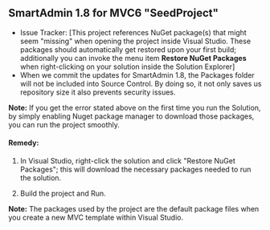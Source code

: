 ## SmartAdmin 1.8 for MVC6 "SeedProject"

+ Issue Tracker: [This project references NuGet package(s) that might seem "missing" when opening the project inside Visual Studio. These packages should automatically get restored upon your first build; additionally you can invoke the menu item **Restore NuGet Packages** when right-clicking on your solution inside the Solution Explorer]
+ When we commit the updates for SmartAdmin 1.8, the Packages folder will not be included into Source Control. By doing so, it not only saves us repository size it also prevents security issues.

**Note:** If you get the error stated above on the first time you run the Solution, by simply enabling Nuget package manager to download those packages, you can run the project smoothly. 

#### Remedy:

1. In Visual Studio, right-click the solution and click "Restore NuGet Packages"; this will download the necessary packages needed to run the solution.

2. Build the project and Run.


**Note:** The packages used by the project are the default package files when you create a new MVC template within Visual Studio.